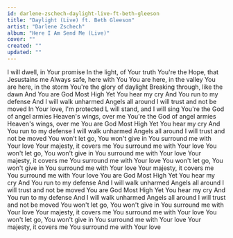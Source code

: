 ```yaml
---
id: darlene-zschech-daylight-live-ft-beth-gleeson
title: "Daylight (Live) ft. Beth Gleeson"
artist: "Darlene Zschech"
album: "Here I Am Send Me (Live)"
cover: ""
created: ""
updated: ""
---
```


I will dwell, in Your promise
In the light, of Your truth
You're the Hope, that Jesustains me
Always safe, here with You
You are here, in the valley
You are here, in the storm
You're the glory of daylight
Breaking through, like the dawn
And You are God Most High
Yet You hear my cry
And You run to my defense
And I will walk unharmed
Angels all around
I will trust and not be moved
In Your love, l'm protected
L will stand, and I will sing
You're the God of angel armies
Heaven's wings, over me
You're the God of angel armies
Heaven's wings, over me
You are God Most High
Yet You hear my cry
And You run to my defense
I will walk unharmed
Angels all around
I will trust and not be moved
You won't let go, You won't give in
You surround me with Your love
Your majesty, it covers me
You surround me with Your love
You won't let go, You won't give in
You surround me with Your love
Your majesty, it covers me
You surround me with Your love
You won't let go, You won't give in
You surround me with Your love
Your majesty, it covers me
You surround me with Your love
You are God Most High
Yet You hear my cry
And You run to my defense
And I will walk unharmed
Angels all around
I will trust and not be moved
You are God Most High
Yet You hear my cry
And You run to my defense
And I will walk unharmed
Angels all around
I will trust and not be moved
You won't let go, You won't give in
You surround me with Your love
Your majesty, it covers me
You surround me with Your love
You won't let go, You won't give in
You surround me with Your love
Your majesty, it covers me
You surround me with Your love